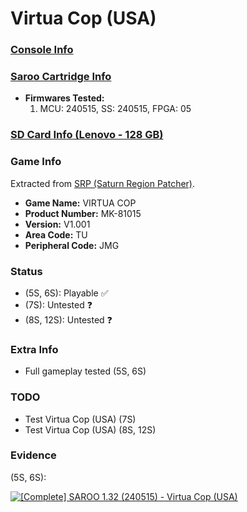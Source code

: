 # Virtua Cop (USA)

### [Console Info](../../../../Info/Consoles/VA13/README.md)

### [Saroo Cartridge Info](../../../../Info/Cartridges/RetroGameParadiseStore/1.32F/README.md)

- <b>Firmwares Tested:</b>
  1. MCU: 240515, SS: 240515, FPGA: 05

### [SD Card Info (Lenovo - 128 GB)](../../../../Info/SdCards/Lenovo/128GB/README.md)

### Game Info

Extracted from [SRP (Saturn Region Patcher)](https://segaxtreme.net/resources/saturn-region-patcher.81/download).

- <b>Game Name:</b> VIRTUA COP
- <b>Product Number:</b> MK-81015
- <b>Version:</b> V1.001
- <b>Area Code:</b> TU
- <b>Peripheral Code:</b> JMG

### Status

- (5S, 6S): Playable :white_check_mark:
- (7S): Untested :question:
- (8S, 12S): Untested :question:

### Extra Info

- Full gameplay tested (5S, 6S)

### TODO

- Test Virtua Cop (USA) (7S)
- Test Virtua Cop (USA) (8S, 12S)

### Evidence

(5S, 6S):

[![[Complete] SAROO 1.32 (240515) - Virtua Cop (USA)](https://img.youtube.com/vi/9Hkoqf0-Mu4/0.jpg)](https://www.youtube.com/watch?v=9Hkoqf0-Mu4)
